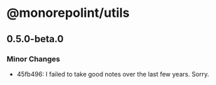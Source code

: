 # @monorepolint/utils

## 0.5.0-beta.0

### Minor Changes

- 45fb496: I failed to take good notes over the last few years. Sorry.
